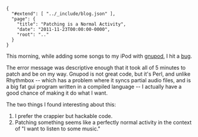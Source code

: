 
    {
      "#extend": [ "../_include/blog.json" ],
      "page": {
        "title": "Patching is a Normal Activity",
        "date": "2011-11-23T00:00:00-0000",
        "root": ".."
      }
    }

This morning, while adding some songs to my iPod with [gnupod](http://www.gnu.org/s/gnupod/), I hit a [bug](http://savannah.gnu.org/bugs/index.php?34886#discussion).

The error message was descriptive enough that it took all of 5 minutes to patch and be on my way. Gnupod is not great code, but it's Perl, and unlike Rhythmbox -- which has a problem where it syncs partial audio files, and is a big fat gui program written in a compiled language -- I actually have a good chance of making it do what I want.

The two things I found interesting about this:

1. I prefer the crappier but hackable code.
2. Patching something seems like a perfectly normal activity in the context of "I want to listen to some music."


